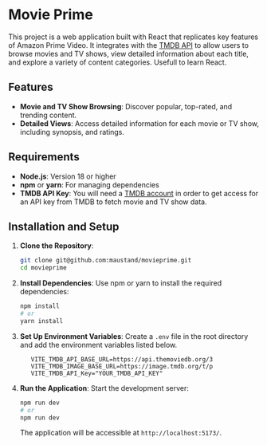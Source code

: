 # Movie Prime

This project is a web application built with React that replicates key features of Amazon Prime Video. It integrates with the [TMDB API](https://www.themoviedb.org/documentation/api) to allow users to browse movies and TV shows, view detailed information about each title, and explore a variety of content categories.
Usefull to learn React.

## Features

- **Movie and TV Show Browsing**: Discover popular, top-rated, and trending content.
- **Detailed Views**: Access detailed information for each movie or TV show, including synopsis, and ratings.

## Requirements

- **Node.js**: Version 18 or higher
- **npm** or **yarn**: For managing dependencies
- **TMDB API Key**: You will need a [TMDB account](https://developer.themoviedb.org/reference/intro/getting-started) in order to get access for an API key from TMDB to fetch movie and TV show data.

## Installation and Setup

1. **Clone the Repository**:

   ```bash
   git clone git@github.com:maustand/movieprime.git
   cd movieprime
   ```

2. **Install Dependencies**:
   Use npm or yarn to install the required dependencies:

   ```bash
   npm install
   # or
   yarn install
   ```

3. **Set Up Environment Variables**:
   Create a `.env` file in the root directory and add the environment variables listed below.

   ```env
      VITE_TMDB_API_BASE_URL=https://api.themoviedb.org/3
      VITE_TMDB_IMAGE_BASE_URL=https://image.tmdb.org/t/p
      VITE_TMDB_API_Key="YOUR_TMDB_API_KEY"
   ```

4. **Run the Application**:
   Start the development server:
   ```bash
   npm run dev
   # or
   npm run dev
   ```
   The application will be accessible at `http://localhost:5173/`.
